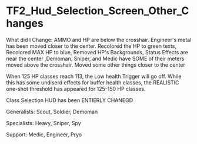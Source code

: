 # TF2_Hud_Selection_Screen_Other_Changes
What did I Change:
 AMMO and HP are below the crosshair. Engineer's metal has been moved closer to the center. Recolored the HP to green texts, Recolored MAX HP to blue, Removed HP's Backgrounds, Status Effects are near the center ,Demoman, Sniper, and Medic have SOME of their meters moved above the crosshair. Moved some other things closer to the center
 
 When 125 HP classes reach 113, the Low health Trigger will go off. While this has some undiserd effects for buffer health classes, the REALISTIC one-shot threshold has appeared for 125-150 HP classes.

 Class Selection HUD has been ENTIERLY CHANEGD
 
 Generalists: Scout, Soldier, Demoman
 
 Specialists: Heavy, Sniper, Spy
 
 Support: Medic, Engineer, Pryo
